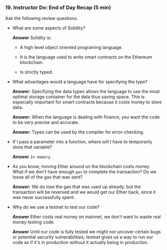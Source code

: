 ### 19. Instructor Do: End of Day Recap (5 min)

Ask the following review questions.

* What are some aspects of Solidity?

  **Answer** Solidity is:
  * A high level object oriented programing language.

  * It is the language used to write smart contracts on the Ethereum blockchain.

  * Is strictly typed.

* What advantages would a language have for specifying the type?

  **Answer:** Specifying the data types allows the language to use the most optimal storage container for the data thus saving space.
  This is especially important for smart contracts because it costs money to store data.

  **Answer:** When the language is dealing with finance, you want the code to be very precise and accurate.

  **Answer:** Types can be used by the compiler for error-checking.

* If I pass a parameter into a function, where will I have to temporarily store that variable?

  **Answer** `In memory`

* As you know, moving Ether around on the blockchain costs money. What if we don't have enough `gas` to complete the transaction?
  Do we loose all of the gas that was sent?

  **Answer:** We do lose the gas that was used up already, but the transaction will be reversed and we would get our Ether back,
  since it was never successfully spent.

* Why do we use a testnet to test our code?

  **Answer** Ether costs real money on mainnet, we don't want to waste real money testing code.

  **Answer** Until our code is fully tested we might not uncover certain bugs or potential security vulnerabilities; testnet gives us a way to run our code as if it's in production without it actually being in production.
